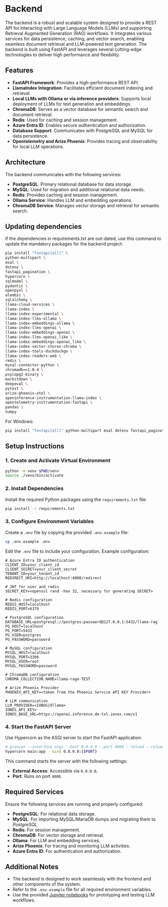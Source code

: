 # Backend

The backend is a robust and scalable system designed to provide a REST API for interacting with Large Language Models (LLMs) and supporting Retrieval Augmented Generation (RAG) workflows. It integrates various services for data persistence, caching, and vector search, enabling seamless document retrieval and LLM-powered text generation. The backend is built using FastAPI and leverages several cutting-edge technologies to deliver high performance and flexibility.

## Features

- **FastAPI Framework**: Provides a high-performance REST API.
- **LlamaIndex Integration**: Facilitates efficient document indexing and retrieval.
- **Local LLMs with Ollama or via inference providers**: Supports local deployment of LLMs for text generation and embeddings.
- **ChromaDB**: Serves as a vector database for semantic search and document retrieval.
- **Redis**: Used for caching and session management.
- **Azure Entra ID**: Enables secure authentication and authorization.
- **Database Support**: Communicates with PostgreSQL and MySQL for data persistence.
- **Opentelemetry and Arize Phoenix**: Provides tracing and observability for local LLM operations.

## Architecture

The backend communicates with the following services:

- **PostgreSQL**: Primary relational database for data storage.
- **MySQL**: Used for migration and additional relational data needs.
- **Redis**: Provides caching and session management.
- **Ollama Service**: Handles LLM and embedding operations.
- **ChromaDB Service**: Manages vector storage and retrieval for semantic search.

## Updating dependencies

If the dependencies in requirements.txt are out-dated, use this command to update the mandatory packages for the backend project:

```bash
pip install "fastapi[all]" \
python-multipart \
msal \
dotenv \
fastapi_pagination \
hypercorn \
sqlmodel \
pydantic \
openpyxl \
alembic \
sqlalchemy \
llama-cloud-services \
llama-index \
llama-index-experimental \
llama-index-llms-ollama \
llama-index-embeddings-ollama \
llama-index-llms-openai \
llama-index-embeddings-openai \
llama-index-llms-openai_like \
llama-index-embeddings-openai_like \
llama-index-vector-stores-chroma \
llama-index-tools-duckduckgo \
llama-index-readers-web \
redis \
mysql-connector-python \
chromadb==1.0.4 \
psycopg2-binary \
markitdown \
deepeval \
pytest \
arize-phoenix-otel \
openinference-instrumentation-llama-index \
opentelemetry-instrumentation-fastapi \
pandas \
numpy
```

For Windows:
```powershell
pip install "fastapi[all]" python-multipart msal dotenv fastapi_pagination hypercorn sqlmodel pydantic openpyxl alembic sqlalchemy llama-cloud-services llama-index llama-index-experimental llama-index-llms-ollama llama-index-embeddings-ollama llama-index-llms-openai llama-index-embeddings-openai llama-index-llms-openai_like llama-index-embeddings-openai_like llama-index-vector-stores-chroma llama-index-tools-duckduckgo llama-index-readers-web redis mysql-connector-python chromadb==1.0.4 psycopg2-binary markitdown deepeval pytest arize-phoenix-otel openinference-instrumentation-llama-index opentelemetry-instrumentation-fastapi pandas numpy
```

## Setup Instructions

### 1. Create and Activate Virtual Environment

```bash
python -m venv $PWD/venv
source ./venv/bin/activate
```

### 2. Install Dependencies

Install the required Python packages using the `requirements.txt` file:

```bash
pip install -r requirements.txt
```

### 3. Configure Environment Variables

Create a `.env` file by copying the provided `.env.example` file:

```bash
cp .env.example .env
```

Edit the `.env` file to include your configuration. Example configuration:

```env
# Azure Entra ID authentication
CLIENT_ID=your_client_id
CLIENT_SECRET=your_client_secret
TENANT_ID=your_tenant_id
REDIRECT_URI=http://localhost:4000/redirect

# JWT for user and redis
SECRET_KEY=<openssl rand -hex 32, necessary for generating SECRET>

# Redis configuration
REDIS_HOST=localhost
REDIS_PORT=6379

# PostgreSQL configuration
DATABASE_URL=postgresql://postgres:password@127.0.0.1:5432/llama-rag
PG_HOST=localhost
PG_PORT=5432
PG_USER=postgres
PG_PASSWORD=password

# MySQL configuration
MYSQL_HOST=localhost
MYSQL_PORT=3306
MYSQL_USER=root
MYSQL_PASSWORD=password

# ChromaDB configuration
CHROMA_COLLECTION_NAME=llama-rage-TEST

# Arize Phoenix Provider
PHOENIX_API_KEY=<taken from the Phoenix Service API KEY Provider>

# LLM communication
LLM_PROVIDER=<IONOS|Ollama>
IONOS_API_KEY=
IONOS_BASE_URL=https://openai.inference.de-txl.ionos.com/v1
```

### 4. Start the FastAPI Server

Use Hypercorn as the ASGI server to start the FastAPI application:

```bash
# granian --interface asgi --host 0.0.0.0 --port 4000 --reload --reload-ignore-dirs logs main:app
hypercorn main:app --bind 0.0.0.0:{$PORT}
```

This command starts the server with the following settings:

- **External Access**: Accessible via `0.0.0.0`.
- **Port**: Runs on port `4000`.

## Required Services

Ensure the following services are running and properly configured:

- **PostgreSQL**: For relational data storage.
- **MySQL**: For importing MySQL/MariaDB dumps and migrating them to _PostgreSQL_
- **Redis**: For session management.
- **ChromaDB**: For vector storage and retrieval.
- **Ollama**: For LLM and embedding services.
- **Arize Phoenix**: For tracing and monitoring LLM activities.
- **Azure Entra ID**: For authentication and authorization.

## Additional Notes

- The backend is designed to work seamlessly with the frontend and other components of the system.
- Refer to the `.env.example` file for all required environment variables.
- Use the provided [Jupyter notebooks](../notebooks) for prototyping and testing LLM workflows.
